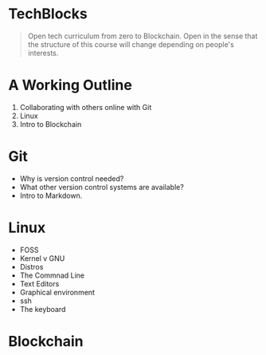 # TechBlocks

> Open tech curriculum from zero to Blockchain. Open in the sense that the structure of this course will change depending on people's interests.


# A Working Outline
1. Collaborating with others online with Git
2. Linux
3. Intro to Blockchain


# Git
* Why is version control needed?
* What other version control systems are available?
* Intro to Markdown.
# Linux
* FOSS
* Kernel v GNU
* Distros
* The Commnad Line
* Text Editors
* Graphical environment
* ssh
* The keyboard
# Blockchain

